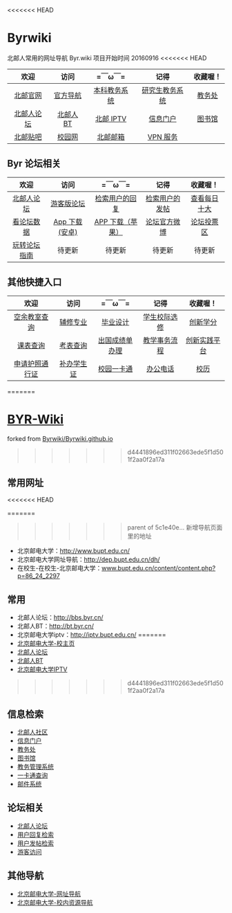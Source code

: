 <<<<<<< HEAD
# Byrwiki
北邮人常用的网址导航  Byr.wiki 项目开始时间 20160916 
<<<<<<< HEAD


|   欢迎      |  访问 |  =￣ω￣=  |记得 | 收藏喔！|
| :--------: | :--------:| :--: | :--------:| :--------:|
| [北邮官网](http://www.bupt.edu.cn/)  | [官方导航](http://dep.bupt.edu.cn/dh/) |  [本科教务系统](http://jwxt.bupt.edu.cn/)   |[研究生教务系统](http://yjxt.bupt.edu.cn/)|[教务处](http://jwc.bupt.edu.cn/)|
| [北邮人论坛](https://bbs.byr.cn/#!default)| [北邮人 BT](http://bt.byr.cn/) |[北邮 IPTV](http://tv.byr.cn/) |[信息门户](http://my.bupt.edu.cn)|[图书馆](http://lib.bupt.edu.cn/)|
|[北邮贴吧](http://tieba.baidu.com/f?kw=%B1%B1%BE%A9%D3%CA%B5%E7%B4%F3%D1%A7)|[校园网](http://nic.bupt.edu.cn/)|[北邮邮箱](http://mail.bupt.edu.cn/)|[VPN 服务](http://nic.bupt.edu.cn/list/list.php?p=3_24_1)|||






## Byr 论坛相关
|   欢迎      |  访问    | =￣ω￣=  |记得 | 收藏喔！|
| :--------: | :--:| :--: | :--:| :--:|
| [北邮人论坛](https://bbs.byr.cn/#!default)| [游客版论坛](http://bbs.cloud.icybee.cn)|[检索用户的回复](http://search.icybee.cn/) |[检索用户的发帖](http://search.lovezxp.com/)  |[查看每日十大](http://bbss.zhengzi.me/)|
|[看论坛数据](https://bbs.byr.cn/#!elite/path?v=/bbslists)|[App 下载(安卓)](http://android.myapp.com/myapp/detail.htm?apkName=cn.byr.bbs.app)|[APP 下载（苹果）](https://itunes.apple.com/cn/app/bei-you-ren-lun-tan-bei-you/id1115232927?mt=8)|[论坛官方微博](http://weibo.com/byrbbs)|[论坛投票区](https://bbs.byr.cn/#!vote)|
|[玩转论坛指南](https://bbs.byr.cn/#!article/Talking/5852307)|待更新|待更新|待更新|待更新|待更新|




## 其他快捷入口
|   欢迎      |  访问 |  =￣ω￣=  |记得 | 收藏喔！|
| :--------: | :--------:| :--: | :--------:| :--------:|
|[空余教室查询](http://jwc.bupt.edu.cn/content/content.php?p=10_2_235)    | [辅修专业](http://jwc.bupt.edu.cn/list/list.php?p=7_50_1)|[毕业设计](http://jwc.bupt.edu.cn/list/list.php?p=9_38_1) | [学生校际选修](http://www.xueyuanlu.cn/)|[创新学分](http://jwc.bupt.edu.cn/list/list.php?p=9_39_1)|
|[课表查询](http://jwc.bupt.edu.cn/list/list.php?p=4_34_1) | [考表查询](http://jwc.bupt.edu.cn/list/list.php?p=4_35_1)| [出国成绩单办理](http://jwc.bupt.edu.cn/content/content.php?p=5_27_65)|[教学事务流程](http://jwc.bupt.edu.cn/content/content.php?p=5_68_111) |[创新实践平台](http://cslab.bupt.edu.cn/innovation/)|
|[申请护照通行证](http://xsc.bupt.edu.cn/content/content.php?p=27_26_48)|[补办学生证](http://xsc.bupt.edu.cn/content/content.php?p=27_26_48) |[校园一卡通](http://ecard.bupt.edu.cn/) |[办公电话](http://www.bupt.edu.cn/content/content.php?p=6_9_79) |[校历](http://www.bupt.edu.cn/content/content.php?p=6_10_80)





=======
# [BYR-Wiki](http://byr.wiki/)
forked from [Byrwiki/Byrwiki.github.io](https://github.com/Byrwiki/Byrwiki.github.io)
>>>>>>> d4441896ed311f02663ede5f1d501f2aa0f2a17a

## 常用网址

<<<<<<< HEAD

=======
>>>>>>> parent of 5c1e40e... 新增导航页面里的地址
* 北京邮电大学：http://www.bupt.edu.cn/
* 北京邮电大学网址导航：http://dep.bupt.edu.cn/dh/
* 在校生-在校生-北京邮电大学：www.bupt.edu.cn/content/content.php?p=86_24_2297 

## 常用

* 北邮人论坛：http://bbs.byr.cn/
* 北邮人BT：http://bt.byr.cn/
* 北京邮电大学iptv：http://iptv.bupt.edu.cn/
=======
* [北京邮电大学-校主页](http://www.bupt.edu.cn/)
* [北邮人论坛](http://bbs.byr.cn/)
* [北邮人BT](http://bt.byr.cn/)
* [北京邮电大学IPTV](http://iptv.bupt.edu.cn/)
>>>>>>> d4441896ed311f02663ede5f1d501f2aa0f2a17a

## 信息检索

* [北邮人社区](http://sns.byr.edu.cn/)
* [信息门户](http://portal.bupt.edu.cn/)
* [教务处](http://jwc.bupt.edu.cn/)
* [图书馆](http://lib.bupt.edu.cn/)
* [教务管理系统](http://jwc.bupt.edu.cn/content/content.php?p=10_2_277)
* [一卡通查询](http://ecard.bupt.edu.cn/)
* [邮件系统](http://mail.bupt.edu.cn/)

## 论坛相关

* [北邮人论坛](http://bbs.byr.cn/)
* [用户回复检索](http://search.icybee.cn/)
* [用户发帖检索](http://search.lovezxp.com/)
* [游客访问](http://bbs.cloud.icybee.cn/)

## 其他导航

* [北京邮电大学-网址导航](http://dep.bupt.edu.cn/dh/)
* [北京邮电大学-校内资源导航](www.bupt.edu.cn/content/content.php?p=86_24_2297)
